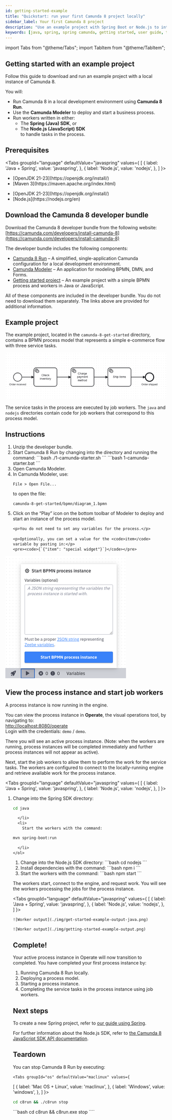 ```yaml
---
id: getting-started-example
title: "Quickstart: run your first Camunda 8 project locally"
sidebar_label: Your first Camunda 8 project
description: "Use an example project with Spring Boot or Node.js to interact with a local Camunda 8 installation."
keywords: [java, spring, spring camunda, getting started, user guide, tutorial]
---
```


import Tabs from "@theme/Tabs";
import TabItem from "@theme/TabItem";

## Getting started with an example project

Follow this guide to download and run an example project with a local instance of Camunda 8.

You will:

- Run Camunda 8 in a local development environment using **Camunda 8 Run**.
- Use the **Camunda Modeler** to deploy and start a business process.
- Run workers written in either:
  - The **Spring (Java) SDK**, or
  - The **Node.js (JavaScript) SDK**  
    to handle tasks in the process.

## Prerequisites

<Tabs groupId="language" defaultValue="javaspring" values={
[
{ label: 'Java + Spring', value: 'javaspring', },
{ label: 'Node.js', value: 'nodejs', },
] }>
<TabItem value="javaspring">

<ul>
    <li>[OpenJDK 21-23](https://openjdk.org/install/)</li>
    <li>[Maven 3](https://maven.apache.org/index.html)</li>
    </ul>
  </TabItem>
  <TabItem value="nodejs">
<ul>
    <li>[OpenJDK 21-23](https://openjdk.org/install/)</li>
    <li>[Node.js](https://nodejs.org/en)</li>
</ul>
  </TabItem>
  </Tabs>

## Download the Camunda 8 developer bundle

Download the Camunda 8 developer bundle from the following website:  
[https://camunda.com/developers/install-camunda-8](https://camunda.com/developers/install-camunda-8)

The developer bundle includes the following components:

- [Camunda 8 Run](/self-managed/setup/deploy/local/c8run.md) – A simplified, single-application Camunda configuration for a local development environment.
- [Camunda Modeler](/components/modeler/about-modeler.md) – An application for modeling BPMN, DMN, and Forms.
- [Getting started project](https://github.com/camunda/camunda-8-get-started) – An example project with a simple BPMN process and workers in Java or JavaScript.

All of these components are included in the developer bundle. You do not need to download them separately. The links above are provided for additional information.

## Example project

The example project, located in the `camunda-8-get-started` directory, contains a BPMN process model that represents a simple e-commerce flow with three service tasks.

![Example business process](./img/getting-started-guide-example-process.png)

The service tasks in the process are executed by job workers. The `java` and `nodejs` directories contain code for job workers that correspond to this process model.

## Instructions

<ol>
  <li>
    Unzip the developer bundle.
  </li>

  <li>
    Start Camunda 8 Run by changing into the directory and running the command:
    <Tabs groupId="os" defaultValue="maclinux" values={
[
{ label: 'Mac OS + Linux', value: 'maclinux', },
{ label: 'Windows', value: 'windows', },
] }>
<TabItem value="maclinux">
    ```bash
./1-camunda-starter.sh
```
</TabItem>
<TabItem value="windows">
```bash
1-camunda-starter.bat
```
</TabItem>
</Tabs>
  </li>

  <li>
    Open Camunda Modeler.
  </li>

  <li>
    In Camunda Modeler, use:
    <pre><code>File &gt; Open File...</code></pre>
    to open the file:
    <pre><code>camunda-8-get-started/bpmn/diagram_1.bpmn</code></pre>
  </li>

  <li>
    Click on the “Play” icon on the bottom toolbar of Modeler to deploy and start an instance of the process model.

    <p>You do not need to set any variables for the process.</p>

    <p>Optionally, you can set a value for the <code>item</code> variable by pasting in:</p>
    <pre><code>{`{"item": "special widget"}`}</code></pre>

  </li>
</ol>

![Start a new process instance in Camunda Modeler](./img/get-started-example-start-process.png)

## View the process instance and start job workers

A process instance is now running in the engine.

You can view the process instance in **Operate**, the visual operations tool, by navigating to:  
[http://localhost:8080/operate](http://localhost:8080/operate)  
Login with the credentials: `demo` / `demo`.

There you will see an active process instance. (Note: when the workers are running, process instances will be completed immediately and further process instances will not appear as active).

Next, start the job workers to allow them to perform the work for the service tasks. The workers are configured to connect to the locally-running engine and retrieve available work for the process instance.

<Tabs groupId="language" defaultValue="javaspring" values={
[
{ label: 'Java + Spring', value: 'javaspring', },
{ label: 'Node.js', value: 'nodejs', },
] }>
<TabItem value="javaspring">

<ol>
<li>
Change into the Spring SDK directory:

```bash
cd java
```

      </li>
      <li>
        Start the workers with the command:

```bash
mvn spring-boot:run
```

      </li>
    </ol>

  </TabItem>

  <TabItem value="nodejs">
    <ol>
      <li>
        Change into the Node.js SDK directory:
```bash
cd nodejs
```
      </li>
      <li>
        Install dependencies with the command:
```bash
npm i
```
      </li>
      <li>
        Start the workers with the command:
```bash
npm start
```
      </li>
    </ol>
  </TabItem>
   </Tabs>

The workers start, connect to the engine, and request work. You will see the workers processing the jobs for the process instance.

<Tabs groupId="language" defaultValue="javaspring" values={
[
{ label: 'Java + Spring', value: 'javaspring', },
{ label: 'Node.js', value: 'nodejs', },
] }>
<TabItem value="javaspring">

    ![Worker output](./img/get-started-example-output-java.png)

   </TabItem>
   <TabItem value="nodejs">

    ![Worker output](./img/getting-started-example-output.png)

   </TabItem>
</Tabs>

## Complete!

Your active process instance in Operate will now transition to completed. You have completed your first process instance by:

1. Running Camunda 8 Run locally.
2. Deploying a process model.
3. Starting a process instance.
4. Completing the service tasks in the process instance using job workers.

## Next steps

To create a new Spring project, refer to [our guide using Spring](/guides/getting-started-java-spring.md).

For further information about the Node.js SDK, refer to [the Camunda 8 JavaScript SDK API documentation](https://camunda.github.io/camunda-8-js-sdk/).

## Teardown

You can stop Camunda 8 Run by executing:

    <Tabs groupId="os" defaultValue="maclinux" values={

[
{ label: 'Mac OS + Linux', value: 'maclinux', },
{ label: 'Windows', value: 'windows', },
] }>
<TabItem value="maclinux">
```bash
cd c8run && ./c8run stop

````
</TabItem>
<TabItem value="windows">
```bash
cd c8run && c8run.exe stop
````

</TabItem>
</Tabs>
